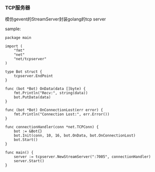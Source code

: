 ### TCP服务器 ###

模仿gevent的StreamServer封装golang的tcp server 


sample:

    package main
    
    import (
    	"fmt"
    	"net"
    	"net/tcpserver"
    )
    
    type Bot struct {
    	tcpserver.EndPoint
    }
    
    func (bot *Bot) OnData(data []byte) {
    	fmt.Println("Recv:", string(data))
    	bot.PutData(data)
    }
    
    func (bot *Bot) OnConnectionLost(err error) {
    	fmt.Println("Connection Lost:", err.Error())
    }
    
    func connectionHandler(conn *net.TCPConn) {
    	bot := &Bot{}
    	bot.Init(conn, 10, 16, bot.OnData, bot.OnConnectionLost)
    	bot.Start()
    }
    
    func main() {
    	server := tcpserver.NewStreamServer(":7005", connectionHandler)
    	server.Start()
    }